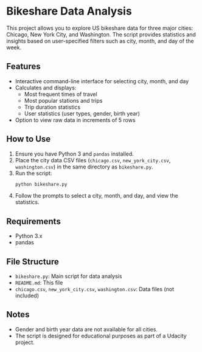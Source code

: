# Bikeshare Data Analysis

This project allows you to explore US bikeshare data for three major cities: Chicago, New York City, and Washington. The script provides statistics and insights based on user-specified filters such as city, month, and day of the week.

## Features
- Interactive command-line interface for selecting city, month, and day
- Calculates and displays:
  - Most frequent times of travel
  - Most popular stations and trips
  - Trip duration statistics
  - User statistics (user types, gender, birth year)
- Option to view raw data in increments of 5 rows

## How to Use
1. Ensure you have Python 3 and `pandas` installed.
2. Place the city data CSV files (`chicago.csv`, `new_york_city.csv`, `washington.csv`) in the same directory as `bikeshare.py`.
3. Run the script:
   ```bash
   python bikeshare.py
   ```
4. Follow the prompts to select a city, month, and day, and view the statistics.

## Requirements
- Python 3.x
- pandas

## File Structure
- `bikeshare.py`: Main script for data analysis
- `README.md`: This file
- `chicago.csv`, `new_york_city.csv`, `washington.csv`: Data files (not included)

## Notes
- Gender and birth year data are not available for all cities.
- The script is designed for educational purposes as part of a Udacity project. 
